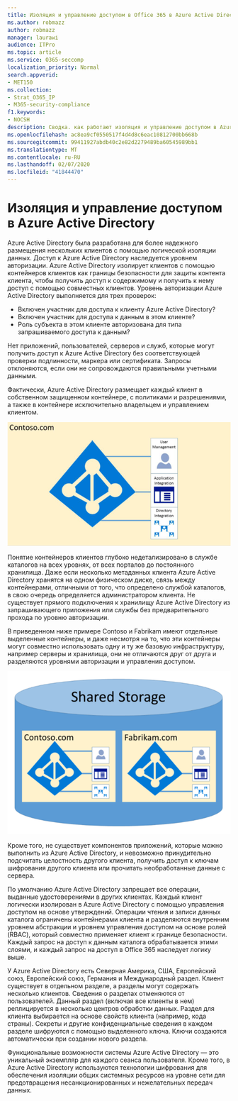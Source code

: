 ```yaml
---
title: Изоляция и управление доступом в Office 365 в Azure Active Directory
ms.author: robmazz
author: robmazz
manager: laurawi
audience: ITPro
ms.topic: article
ms.service: O365-seccomp
localization_priority: Normal
search.appverid:
- MET150
ms.collection:
- Strat_O365_IP
- M365-security-compliance
f1.keywords:
- NOCSH
description: Сводка. как работают изоляция и управление доступом в Azure Active Directory.
ms.openlocfilehash: ac8ea9cf0550517f4d4d8c6eac10812700bb668b
ms.sourcegitcommit: 99411927abdb40c2e82d2279489ba60545989bb1
ms.translationtype: MT
ms.contentlocale: ru-RU
ms.lasthandoff: 02/07/2020
ms.locfileid: "41844470"
---
```

# <a name="isolation-and-access-control-in-azure-active-directory"></a>Изоляция и управление доступом в Azure Active Directory

Azure Active Directory была разработана для более надежного размещения нескольких клиентов с помощью логической изоляции данных. Доступ к Azure Active Directory наследуется уровнем авторизации. Azure Active Directory изолирует клиентов с помощью контейнеров клиентов как границы безопасности для защиты контента клиента, чтобы получить доступ к содержимому и получить к нему доступ с помощью совместных клиентов. Уровень авторизации Azure Active Directory выполняется для трех проверок:

- Включен участник для доступа к клиенту Azure Active Directory?
- Включен участник для доступа к данным в этом клиенте?
- Роль субъекта в этом клиенте авторизована для типа запрашиваемого доступа к данным?

Нет приложений, пользователей, серверов и служб, которые могут получить доступ к Azure Active Directory без соответствующей проверки подлинности, маркера или сертификата. Запросы отклоняются, если они не сопровождаются правильными учетными данными.

Фактически, Azure Active Directory размещает каждый клиент в собственном защищенном контейнере, с политиками и разрешениями, а также в контейнере исключительно владельцем и управлением клиентом.
 
![Контейнер Azure](media/office-365-isolation-azure-container.png)

Понятие контейнеров клиентов глубоко недетализировано в службе каталогов на всех уровнях, от всех порталов до постоянного хранилища. Даже если несколько метаданных клиента Azure Active Directory хранятся на одном физическом диске, связь между контейнерами, отличными от того, что определено службой каталогов, в свою очередь определяется администратором клиента. Не существует прямого подключения к хранилищу Azure Active Directory из запрашивающего приложения или службы без предварительного прохода по уровню авторизации.

В приведенном ниже примере Contoso и Fabrikam имеют отдельные выделенные контейнеры, и даже несмотря на то, что эти контейнеры могут совместно использовать одну и ту же базовую инфраструктуру, например серверы и хранилища, они не отличаются друг от друга и разделяются уровнями авторизации и управления доступом.
 
![Выделенные контейнеры Azure](media/office-365-isolation-azure-dedicated-containers.png)

Кроме того, не существует компонентов приложений, которые можно выполнить из Azure Active Directory, и невозможно принудительно подсчитать целостность другого клиента, получить доступ к ключам шифрования другого клиента или прочитать необработанные данные с сервера.

По умолчанию Azure Active Directory запрещает все операции, выданные удостоверениями в других клиентах. Каждый клиент логически изолирован в Azure Active Directory с помощью управления доступом на основе утверждений. Операции чтения и записи данных каталога ограничены контейнерами клиента и разделяются внутренним уровнем абстракции и уровнем управления доступом на основе ролей (RBAC), который совместно применяет клиент к границе безопасности. Каждый запрос на доступ к данным каталога обрабатывается этими слоями, и каждый запрос на доступ в Office 365 наследует логику выше.

У Azure Active Directory есть Северная Америка, США, Европейский союз, Европейский союз, Германия и Международный раздел. Клиент существует в отдельном разделе, а разделы могут содержать несколько клиентов. Сведения о разделах отменяются от пользователей. Данный раздел (включая все клиенты в нем) реплицируется в несколько центров обработки данных. Раздел для клиента выбирается на основе свойств клиента (например, кода страны). Секреты и другие конфиденциальные сведения в каждом разделе шифруются с помощью выделенного ключа. Ключи создаются автоматически при создании нового раздела.

Функциональные возможности системы Azure Active Directory — это уникальный экземпляр для каждого сеанса пользователя. Кроме того, в Azure Active Directory используются технологии шифрования для обеспечения изоляции общих системных ресурсов на уровне сети для предотвращения несанкционированных и нежелательных передач данных.
